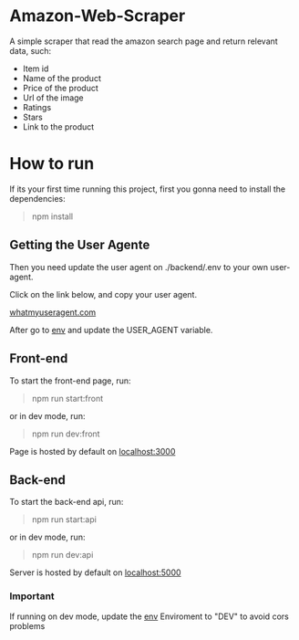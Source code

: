 # Amazon-Web-Scraper

A simple scraper that read the amazon search page and return relevant data, such:

- Item id
- Name of the product
- Price of the product
- Url of the image
- Ratings
- Stars
- Link to the product

# How to run

If its your first time running this project, first you gonna need to install the dependencies:

> npm install

## Getting the User Agente

Then you need update the user agent on ./backend/.env to your own user-agent.

Click on the link below, and copy your user agent.

<a href="https://whatmyuseragent.com" target="_blank">whatmyuseragent.com</a>

After go to [env](./backend/.env) and update the USER_AGENT variable.

## Front-end

To start the front-end page, run:

> npm run start:front

or in dev mode, run:

> npm run dev:front

Page is hosted by default on <a href="http://localhost:3000" target="_blank">localhost:3000</a>

## Back-end

To start the back-end api, run:

> npm run start:api

or in dev mode, run:

> npm run dev:api

Server is hosted by default on <a href="http://localhost:5000" target="_blank">localhost:5000</a>

### Important

If running on dev mode, update the [env](./backend/.env) Enviroment to "DEV" to avoid cors problems
